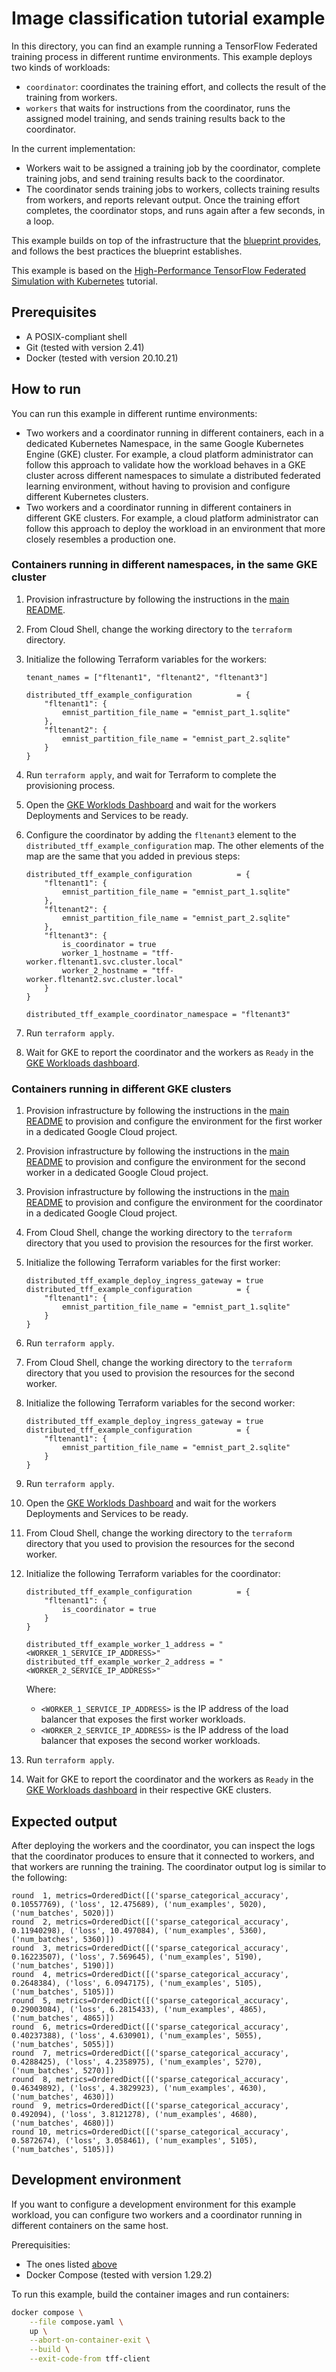 # Image classification tutorial example

In this directory, you can find an example running a TensorFlow Federated
training process in different runtime environments. This example deploys two
kinds of workloads:

- `coordinator`: coordinates the training effort, and collects the result of the
    training from workers.
- `workers` that waits for instructions from the coordinator, runs the assigned
    model training, and sends training results back to the coordinator.

In the current implementation:

- Workers wait to be assigned a training job by the coordinator, complete
    training jobs, and send training results back to the coordinator.
- The coordinator sends training jobs to workers, collects training results from
    workers, and reports relevant output. Once the training effort completes,
    the coordinator stops, and runs again after a few seconds, in a loop.

This example builds on top of the infrastructure that the
[blueprint provides](../../../../README.md), and follows the best practices the
blueprint establishes.

This example is based on the
[High-Performance TensorFlow Federated Simulation with Kubernetes](https://www.tensorflow.org/federated/tutorials/high_performance_simulation_with_kubernetes)
tutorial.

## Prerequisites

- A POSIX-compliant shell
- Git (tested with version 2.41)
- Docker (tested with version 20.10.21)

## How to run

You can run this example in different runtime environments:

- Two workers and a coordinator running in different containers, each in a
    dedicated Kubernetes Namespace, in the same Google Kubernetes Engine (GKE)
    cluster. For example, a cloud platform administrator can follow this
    approach to validate how the workload behaves in a GKE cluster across
    different namespaces to simulate a distributed federated learning
    environment, without having to provision and configure different Kubernetes
    clusters.
- Two workers and a coordinator running in different containers in different
    GKE clusters. For example, a cloud platform administrator can follow this
    approach to deploy the workload in an environment that more closely
    resembles a production one.

### Containers running in different namespaces, in the same GKE cluster

1. Provision infrastructure by following the instructions in the [main README](../../../../README.md).
1. From Cloud Shell, change the working directory to the `terraform` directory.
1. Initialize the following Terraform variables for the workers:

    ```hcl
    tenant_names = ["fltenant1", "fltenant2", "fltenant3"]

    distributed_tff_example_configuration          = {
        "fltenant1": {
            emnist_partition_file_name = "emnist_part_1.sqlite"
        },
        "fltenant2": {
            emnist_partition_file_name = "emnist_part_2.sqlite"
        }
    }
    ```

1. Run `terraform apply`, and wait for Terraform to complete the provisioning process.
1. Open the [GKE Worklods Dashboard](https://cloud.google.com/kubernetes-engine/docs/concepts/dashboards#workloads)
    and wait for the workers Deployments and Services to be ready.
1. Configure the coordinator by adding the `fltenant3` element to the
    `distributed_tff_example_configuration` map. The other elements of the map
    are the same that you added in previous steps:

    ```hcl
    distributed_tff_example_configuration          = {
        "fltenant1": {
            emnist_partition_file_name = "emnist_part_1.sqlite"
        },
        "fltenant2": {
            emnist_partition_file_name = "emnist_part_2.sqlite"
        },
        "fltenant3": {
            is_coordinator = true
            worker_1_hostname = "tff-worker.fltenant1.svc.cluster.local"
            worker_2_hostname = "tff-worker.fltenant2.svc.cluster.local"
        }
    }

    distributed_tff_example_coordinator_namespace = "fltenant3"
    ```

1. Run `terraform apply`.
1. Wait for GKE to report the coordinator and the workers as `Ready` in the
    [GKE Workloads dashboard](https://cloud.google.com/kubernetes-engine/docs/concepts/dashboards#workloads).

### Containers running in different GKE clusters

1. Provision infrastructure by following the instructions in the [main README](../../../../README.md)
    to provision and configure the environment for the first worker in a dedicated Google Cloud project.
1. Provision infrastructure by following the instructions in the [main README](../../../../README.md)
    to provision and configure the environment for the second worker in a dedicated Google Cloud project.
1. Provision infrastructure by following the instructions in the [main README](../../../../README.md)
    to provision and configure the environment for the coordinator in a dedicated Google Cloud project.
1. From Cloud Shell, change the working directory to the `terraform` directory that you used to provision
    the resources for the first worker.
1. Initialize the following Terraform variables for the first worker:

    ```hcl
    distributed_tff_example_deploy_ingress_gateway = true
    distributed_tff_example_configuration          = {
        "fltenant1": {
            emnist_partition_file_name = "emnist_part_1.sqlite"
        }
    }
    ```

1. Run `terraform apply`.
1. From Cloud Shell, change the working directory to the `terraform` directory that you used to provision
    the resources for the second worker.
1. Initialize the following Terraform variables for the second worker:

    ```hcl
    distributed_tff_example_deploy_ingress_gateway = true
    distributed_tff_example_configuration          = {
        "fltenant1": {
            emnist_partition_file_name = "emnist_part_2.sqlite"
        }
    }
    ```

1. Run `terraform apply`.
1. Open the [GKE Worklods Dashboard](https://cloud.google.com/kubernetes-engine/docs/concepts/dashboards#workloads)
    and wait for the workers Deployments and Services to be ready.
1. From Cloud Shell, change the working directory to the `terraform` directory that you used to provision
    the resources for the second worker.
1. Initialize the following Terraform variables for the coordinator:

    ```hcl
    distributed_tff_example_configuration          = {
        "fltenant1": {
            is_coordinator = true
        }
    }

    distributed_tff_example_worker_1_address = "<WORKER_1_SERVICE_IP_ADDRESS>"
    distributed_tff_example_worker_2_address = "<WORKER_2_SERVICE_IP_ADDRESS>"
    ```

    Where:

    - `<WORKER_1_SERVICE_IP_ADDRESS>` is the IP address of the load balancer
        that exposes the first worker workloads.
    - `<WORKER_2_SERVICE_IP_ADDRESS>` is the IP address of the load balancer
        that exposes the second worker workloads.

1. Run `terraform apply`.
1. Wait for GKE to report the coordinator and the workers as `Ready` in the
    [GKE Workloads dashboard](https://cloud.google.com/kubernetes-engine/docs/concepts/dashboards#workloads)
    in their respective GKE clusters.

## Expected output

After deploying the workers and the coordinator, you can inspect the logs that
the coordinator produces to ensure that it connected to workers, and that workers
are running the training. The coordinator output log is similar to the following:

```plain text
round  1, metrics=OrderedDict([('sparse_categorical_accuracy', 0.10557769), ('loss', 12.475689), ('num_examples', 5020), ('num_batches', 5020)])
round  2, metrics=OrderedDict([('sparse_categorical_accuracy', 0.11940298), ('loss', 10.497084), ('num_examples', 5360), ('num_batches', 5360)])
round  3, metrics=OrderedDict([('sparse_categorical_accuracy', 0.16223507), ('loss', 7.569645), ('num_examples', 5190), ('num_batches', 5190)])
round  4, metrics=OrderedDict([('sparse_categorical_accuracy', 0.2648384), ('loss', 6.0947175), ('num_examples', 5105), ('num_batches', 5105)])
round  5, metrics=OrderedDict([('sparse_categorical_accuracy', 0.29003084), ('loss', 6.2815433), ('num_examples', 4865), ('num_batches', 4865)])
round  6, metrics=OrderedDict([('sparse_categorical_accuracy', 0.40237388), ('loss', 4.630901), ('num_examples', 5055), ('num_batches', 5055)])
round  7, metrics=OrderedDict([('sparse_categorical_accuracy', 0.4288425), ('loss', 4.2358975), ('num_examples', 5270), ('num_batches', 5270)])
round  8, metrics=OrderedDict([('sparse_categorical_accuracy', 0.46349892), ('loss', 4.3829923), ('num_examples', 4630), ('num_batches', 4630)])
round  9, metrics=OrderedDict([('sparse_categorical_accuracy', 0.492094), ('loss', 3.8121278), ('num_examples', 4680), ('num_batches', 4680)])
round 10, metrics=OrderedDict([('sparse_categorical_accuracy', 0.5872674), ('loss', 3.058461), ('num_examples', 5105), ('num_batches', 5105)])
```

## Development environment

If you want to configure a development environment for this example workload,
you can configure two workers and a coordinator running in different containers
on the same host.

Prerequisities:

- The ones listed [above](#prerequisites)
- Docker Compose (tested with version 1.29.2)

To run this example, build the container images and run containers:

```sh
docker compose \
    --file compose.yaml \
    up \
    --abort-on-container-exit \
    --build \
    --exit-code-from tff-client
```
